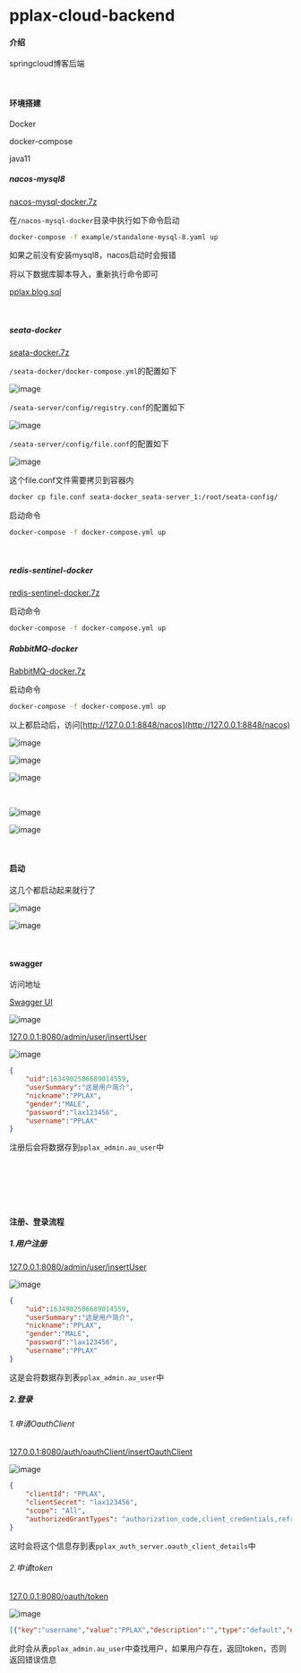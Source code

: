 # pplax-cloud-backend

#### 介绍

springcloud博客后端

‍

#### 环境搭建

Docker

docker-compose

java11

##### nacos-mysql8

[nacos-mysql-docker.7z](assets/nacos-mysql-docker-20230903174538-xpzibp8.7z)

在`/nacos-mysql-docker`​目录中执行如下命令启动

```bash
docker-compose -f example/standalone-mysql-8.yaml up
```

如果之前没有安装mysql8，nacos启动时会报错

将以下数据库脚本导入，重新执行命令即可

[pplax.blog.sql](assets/pplax.blog-20230918160640-feohkzv.sql)

‍

##### seata-docker

[seata-docker.7z](assets/seata-docker-20230918104149-no2zy9o.7z)

​`/seata-docker/docker-compose.yml`​的配置如下

​​![image](assets/image-20230918103015-pfbyq8a.png)​​

​`/seata-server/config/registry.conf`​的配置如下

​​![image](assets/image-20230918103051-a22zg9e.png)​

​`/seata-server/config/file.conf`​的配置如下

​![image](assets/image-20230918103131-rfwqfs9.png)​​

这个file.conf文件需要拷贝到容器内

```bash
docker cp file.conf seata-docker_seata-server_1:/root/seata-config/
```

启动命令

```bash
docker-compose -f docker-compose.yml up
```

‍

##### redis-sentinel-docker

[redis-sentinel-docker.7z](assets/redis-sentinel-docker-20230903175612-tvr0z7u.7z)

启动命令

```bash
docker-compose -f docker-compose.yml up
```

##### RabbitMQ-docker

[RabbitMQ-docker.7z](assets/RabbitMQ-docker-20230903175711-tvclprn.7z)

启动命令

```bash
docker-compose -f docker-compose.yml up
```

以上都启动后，访问[http://127.0.0.1:8848/nacos](http://127.0.0.1:8848/nacos)

​![image](assets/image-20230903175850-9hdwn0f.png)​

​![image](assets/image-20230903175909-j1gsmre.png)​

​![image](assets/image-20230903175943-gldohvs.png)​

‍

​![image](assets/image-20230903180020-my3rywi.png)​

​![image](assets/image-20230903180135-r4f4nal.png)​

‍

#### 启动

这几个都启动起来就行了

​![image](assets/image-20230903180222-e2aq4k6.png)​

​![image](assets/image-20230903180239-boyofda.png)​

‍

#### swagger

访问地址

[Swagger UI](http://localhost:8080/webjars/swagger-ui/index.html)

​![image](assets/image-20230903180413-dcx6mid.png)​

[127.0.0.1:8080/admin/user/insertUser](http://127.0.0.1:8080/admin/user/insertUser)

​![image](assets/image-20230918174135-73hi06w.png)​

```json
{
    "uid":1634902506689014559,
    "userSummary":"这是用户简介",
    "nickname":"PPLAX",
    "gender":"MALE",
    "password":"lax123456",
    "username":"PPLAX"
}
```

注册后会将数据存到`pplax_admin.au_user`​中

‍

‍

‍

#### 注册、登录流程

##### 1.用户注册

[127.0.0.1:8080/admin/user/insertUser](http://127.0.0.1:8080/admin/user/insertUser)

​![image](assets/image-20230918174350-kl4zwyk.png)​

```json
{
    "uid":1634902506689014559,
    "userSummary":"这是用户简介",
    "nickname":"PPLAX",
    "gender":"MALE",
    "password":"lax123456",
    "username":"PPLAX"
}
```

这是会将数据存到表`pplax_admin.au_user`​中

##### 2.登录

###### 1.申请OauthClient

[127.0.0.1:8080/auth/oauthClient/insertOauthClient](http://127.0.0.1:8080/auth/oauthClient/insertOauthClient)

​![image](assets/image-20230918174551-ooueysx.png)​

```json
{
    "clientId": "PPLAX",
    "clientSecret": "lax123456",
    "scope": "All",
    "authorizedGrantTypes": "authorization_code,client_credentials,refresh_token,password"
}
```

这时会将这个信息存到表`pplax_auth_server.oauth_client_details`​中

###### 2.申请token

[127.0.0.1:8080/oauth/token](http://127.0.0.1:8080/oauth/token)

​![image](assets/image-20230918174719-o3d0xge.png)​

```json
[{"key":"username","value":"PPLAX","description":"","type":"default","enabled":true},{"key":"password","value":"lax123456","description":"","type":"default","enabled":true},{"key":"client_id","value":"PPLAX","description":"","type":"default","enabled":true},{"key":"client_secret","value":"lax123456","description":"","type":"default","enabled":true},{"key":"grant_type","value":"password","description":"","type":"default","enabled":true}]
```

此时会从表`pplax_admin.au_user`​中查找用户，如果用户存在，返回token，否则返回错误信息
